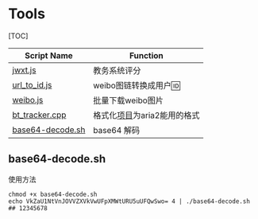 # Tools

[TOC]



| Script Name                                                  | Function                                                     |
| ------------------------------------------------------------ | ------------------------------------------------------------ |
| [jwxt.js](https://github.com/xjs-js/Tools/blob/master/jwxt.js) | 教务系统评分                                                 |
| [url_to_id.js](https://github.com/xjs-js/Tools/blob/master/url_to_id.js) | weibo图链转换成用户🆔                                         |
| [weibo.js](https://github.com/xjs-js/Tools/blob/master/weibo.js) | 批量下载weibo图片                                            |
| [bt_tracker.cpp](https://github.com/xjs-js/Tools/blob/master/bt_tracker.cpp) | 格式化[项目](<https://github.com/ngosang/trackerslist>)为aria2能用的格式 |
| [base64-decode.sh](https://github.com/xjs-js/Tools/blob/master/base64-decode.sh) | base64 解码                                                  |



## base64-decode.sh

使用方法

```
chmod +x base64-decode.sh
echo VkZaU1NtVnJOVVZXVkVwUFpXMWtURU5uUFQwSwo= 4 | ./base64-decode.sh
## 12345678
```

